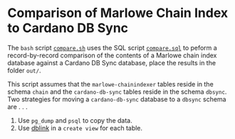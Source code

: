 # Comparison of Marlowe Chain Index to Cardano DB Sync

The `bash` script [`compare.sh`](compare.sh) uses the SQL script [`compare.sql`](compare.sql) to peform a record-by-record comparison of the contents of a Marlowe chain index database against a Cardano DB Sync database, place the results in the folder `out/`.

This script assumes that the `marlowe-chainindexer` tables reside in the schema `chain` and the `cardano-db-sync` tables reside in the schema `dbsync`. Two strategies for moving a `cardano-db-sync` database to a `dbsync` schema are . . .

1. Use `pg_dump` and `psql` to copy the data.
2. Use [dblink](https://www.postgresql.org/docs/current/contrib-dblink-function.html) in a `create view` for each table.
